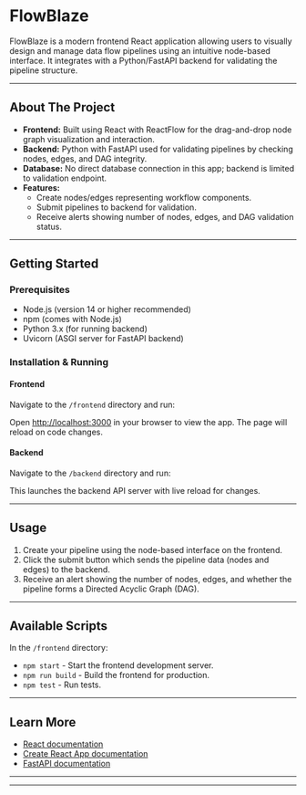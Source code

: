 # FlowBlaze

FlowBlaze is a modern frontend React application allowing users to visually design and manage data flow pipelines using an intuitive node-based interface. It integrates with a Python/FastAPI backend for validating the pipeline structure.

---

## About The Project

- **Frontend:** Built using React with ReactFlow for the drag-and-drop node graph visualization and interaction.
- **Backend:** Python with FastAPI used for validating pipelines by checking nodes, edges, and DAG integrity.
- **Database:** No direct database connection in this app; backend is limited to validation endpoint.
- **Features:**  
  - Create nodes/edges representing workflow components.  
  - Submit pipelines to backend for validation.  
  - Receive alerts showing number of nodes, edges, and DAG validation status.  

---

## Getting Started

### Prerequisites

- Node.js (version 14 or higher recommended)
- npm (comes with Node.js)
- Python 3.x (for running backend)
- Uvicorn (ASGI server for FastAPI backend)

### Installation & Running

#### Frontend
Navigate to the `/frontend` directory and run:


Open [http://localhost:3000](http://localhost:3000) in your browser to view the app. The page will reload on code changes.

#### Backend
Navigate to the `/backend` directory and run:


This launches the backend API server with live reload for changes.

---

## Usage

1. Create your pipeline using the node-based interface on the frontend.
2. Click the submit button which sends the pipeline data (nodes and edges) to the backend.
3. Receive an alert showing the number of nodes, edges, and whether the pipeline forms a Directed Acyclic Graph (DAG).

---

## Available Scripts

In the `/frontend` directory:

- `npm start` - Start the frontend development server.
- `npm run build` - Build the frontend for production.
- `npm test` - Run tests.

---

## Learn More

- [React documentation](https://reactjs.org/)
- [Create React App documentation](https://facebook.github.io/create-react-app/docs/getting-started)
- [FastAPI documentation](https://fastapi.tiangolo.com/)

---



---



